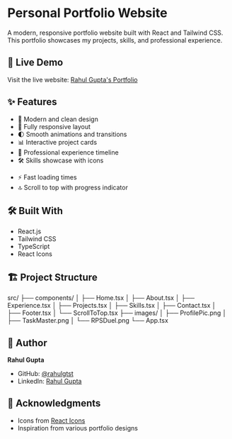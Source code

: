# Personal Portfolio Website

A modern, responsive portfolio website built with React and Tailwind CSS. This portfolio showcases my projects, skills, and professional experience.

## 🚀 Live Demo

Visit the live website: [Rahul Gupta's Portfolio](https://rahulgtst.github.io/)

## ✨ Features

- 🎨 Modern and clean design
- 📱 Fully responsive layout
- 🌓 Smooth animations and transitions
- 📊 Interactive project cards
- 💼 Professional experience timeline
- 🛠️ Skills showcase with icons
<!-- - 📬 Contact form -->
- ⚡ Fast loading times
- 🔝 Scroll to top with progress indicator

## 🛠️ Built With

- React.js
- Tailwind CSS
- TypeScript
- React Icons

## 🏗️ Project Structure 

src/
├── components/
│ ├── Home.tsx
│ ├── About.tsx
│ ├── Experience.tsx
│ ├── Projects.tsx
│ ├── Skills.tsx
│ ├── Contact.tsx
│ ├── Footer.tsx
│ └── ScrollToTop.tsx
├── images/
│ ├── ProfilePic.png
│ ├── TaskMaster.png
│ └── RPSDuel.png
└── App.tsx

## 👤 Author

**Rahul Gupta**
- GitHub: [@rahulgtst](https://github.com/rahulgtst)
- LinkedIn: [Rahul Gupta](https://www.linkedin.com/in/rahulgtst)

## 🙏 Acknowledgments

- Icons from [React Icons](https://react-icons.github.io/react-icons/)
- Inspiration from various portfolio designs
